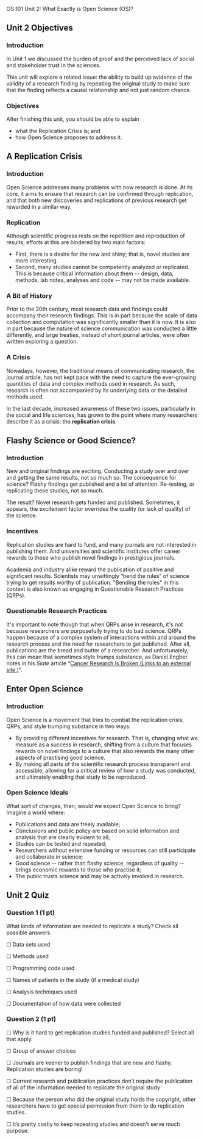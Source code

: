 ﻿OS 101 Unit 2: What Exactly is Open Science (OS)?

## Unit 2 Objectives

### Introduction

In Unit 1 we discussed the burden of proof and the perceived lack of social and stakeholder trust in the sciences.  

This unit will explore a related issue: the ability to build up evidence of the validity of a research finding by repeating the original study to make sure that the finding reflects a causal relationship and not just random chance.  

### Objectives

After finishing this unit, you should be able to explain

-   what the Replication Crisis is; and
-   how Open Science proposes to address it.

## A Replication Crisis

### Introduction

Open Science addresses many problems with how research is done. At its core, it aims to ensure that research can be confirmed through replication, and that both new discoveries and replications of previous research get rewarded in a similar way.

### Replication

Although scientific progress rests on the repetition and reproduction of results, efforts at this are hindered by two main factors:

-   First, there is a desire for the new and shiny; that is, novel studies are more interesting.
-   Second, many studies cannot be competently analyzed or replicated. This is because critical information about them -- design, data, methods, lab notes, analyses and code -- may not be made available.

### A Bit of History

Prior to the 20th century, most research data and findings could accompany their research findings. This is in part because the scale of data collection and computation was significantly smaller than it is now. It is also in part because the nature of science communication was conducted a little differently, and large treaties, instead of short journal articles, were often written exploring a question.

### A Crisis

Nowadays, however, the traditional means of communicating research, the journal article, has not kept pace with the need to capture the ever-growing quantities of data and complex methods used in research. As such, research is often not accompanied by its underlying data or the detailed methods used.

In the last decade, increased awareness of these two issues, particularly in the social and life sciences, has grown to the point where many researchers describe it as a crisis: the **replication crisis**.

## Flashy Science or Good Science?

### Introduction

New and original findings are exciting. Conducting a study over and over and getting the same results, not so much so. The consequence for science? Flashy findings get published and a lot of attention. Re-testing, or replicating these studies, not so much.

The result? Novel research gets funded and published. Sometimes, it appears, the excitement factor overrides the quality (or lack of quality) of the science.

### Incentives

Replication studies are hard to fund, and many journals are not interested in publishing them. And universities and scientific institutes offer career rewards to those who publish novel findings in prestigious journals.

Academia and industry alike reward the publication of positive and significant results. Scientists may unwittingly “bend the rules” of science trying to get results worthy of publication. "Bending the rules" in this context is also known as engaging in Questionable Research Practices (QRPs).

### Questionable Research Practices

It's important to note though that when QRPs arise in research, it's not because researchers are purposefully trying to do bad science. QRPs happen because of a complex system of interactions within and around the research process and the need for researchers to get published. After all, publications are the bread and butter of a researcher. And unfortunately, this can mean that sometimes style trumps substance, as Daniel Engber notes in his _Slate_ article “[Cancer Research Is Broken (Links to an external site.)](http://www.slate.com/articles/health_and_science/future_tense/2016/04/biomedicine_facing_a_worse_replication_crisis_than_the_one_plaguing_psychology.html)”.

## Enter Open Science

### Introduction

Open Science is a movement that tries to combat the replication crisis, QRPs, and style trumping substance in two ways:

-   By providing different incentives for research. That is, changing what we measure as a success in research, shifting from a culture that focuses rewards on novel findings to a culture that also rewards the many other aspects of practising good science.
-   By making all parts of the scientific research process transparent and accessible, allowing for a critical review of how a study was conducted, and ultimately enabling that study to be reproduced.

### Open Science Ideals

What sort of changes, then, would we expect Open Science to bring? Imagine a world where:

-   Publications and data are freely available;
-   Conclusions and public policy are based on solid information and analysis that are clearly evident to all;
-   Studies can be tested and repeated;
-   Researchers without extensive funding or resources can still participate and collaborate in science;
-   Good science -- rather than flashy science, regardless of quality -- brings economic rewards to those who practise it;
-   The public trusts science and may be actively involved in research.

## Unit 2 Quiz

### Question 1 (1 pt)

What kinds of information are needed to replicate a study? Check all possible answers.

☐ Data sets used

☐ Methods used

☐ Programming code used

☐ Names of patients in the study (if a medical study)

☐ Analysis techniques used

☐ Documentation of how data were collected

### Question 2 (1 pt)

☐ Why is it hard to get replication studies funded and published? Select all that apply.

☐ Group of answer choices

☐ Journals are keener to publish findings that are new and flashy. Replication studies are boring!

☐ Current research and publication practices don’t require the publication of all of the information needed to replicate the original study

☐ Because the person who did the original study holds the copyright, other researchers have to get special permission from them to do replication studies.

☐ It’s pretty costly to keep repeating studies and doesn’t serve much purpose.
